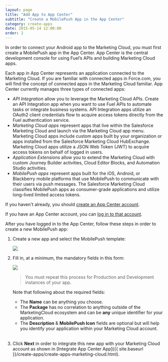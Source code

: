 ```yaml
---
layout: page
title: "Add App to App Center"
subtitle: "Create a MobilePush App in the App Center"
category: create-apps
date: 2015-05-14 12:00:00
order: 2
---
```

In order to connect your Android app to the Marketing Cloud, you must first create a MobilePush app in the App Center.  App Center is the central development console for using Fuel’s APIs and building Marketing Cloud apps.

Each app in App Center represents an application connected to the Marketing Cloud. If you are familiar with connected apps in Force.com, you will find the concept of connected apps in the Marketing Cloud familiar. App Center currently manages three types of connected apps:

* *API Integration* allow you to leverage the Marketing Cloud APIs. Create an API Integration app when you want to use Fuel APIs to automate tasks or integrate business systems. API Integration apps utilize an OAuth2 client credentials flow to acquire access tokens directly from the Fuel authentication service.
* *Marketing Cloud apps* represent apps that live within the Salesforce Marketing Cloud and launch via the Marketing Cloud app menu. Marketing Cloud apps include custom apps built by your organization or apps installed from the Salesforce Marketing Cloud HubExchange. Marketing Cloud apps utilize a JSON Web Token (JWT) to acquire access tokens on behalf of logged in users.
* *Application Extensions* allow you to extend the Marketing Cloud with custom Journey Builder activities, Cloud Editor Blocks, and Automation Studio activities.
* *MobilePush apps* represent apps built for the iOS, Android, or Blackberry mobile platforms that use MobilePush to communicate with their users via push messages. The Salesforce Marketing Cloud classifies MobilePush apps as consumer-grade applications and utilize long-lived limited access tokens.

If you haven't already, you should <a href="https://appcenter-auth.exacttargetapps.com/create" target="_blank">create an App Center account</a>.

If you have an App Center account, you can <a href="https://appcenter-auth.exacttargetapps.com/redirect" target="_blank">log in to that account</a>. 

After you have logged in to the App Center, follow these steps in order to create a new MobilePush app:

1.  Create a new app and select the MobilePush template:

    <img class="img-responsive" src="{{ site.baseurl }}/assets/CreateNewApp.png" />
2.  Fill in, at a minimum, the mandatory fields in this form:

    <img class="img-responsive" src="{{ site.baseurl }}/assets/CreateNewMobilePushApp.png" />
 
    > You must repeat this process for Production and Development instances of your app.
    
    Note that following about the required fields:
    
    * The **Name** can be anything you choose.
    * The **Package** has no correlation to anything outside of the MarketingCloud ecosystem and can be **any** unique identifier for your application.
    * The **Description** & **MobilePush Icon** fields are optional but will help you identify your application within your Marketing Cloud account.
    <br/><br/>
3.  Click **Next** in order to integrate this new app with your Marketing Cloud account as shown in [Integrate App Center App]({{ site.baseurl }}/create-apps/create-apps-marketing-cloud.html).
